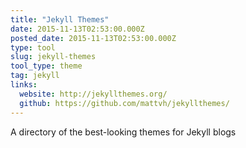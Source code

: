 ```yaml
---
title: "Jekyll Themes"
date: 2015-11-13T02:53:00.000Z
posted_date: 2015-11-13T02:53:00.000Z
type: tool
slug: jekyll-themes
tool_type: theme
tag: jekyll 
links:
  website: http://jekyllthemes.org/
  github: https://github.com/mattvh/jekyllthemes/
---
```

A directory of the best-looking themes for Jekyll blogs




